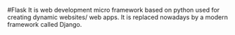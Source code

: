 #Flask
It is web development micro framework based on python used for creating dynamic websites/ web apps.
It is replaced nowadays by a modern framework called Django.